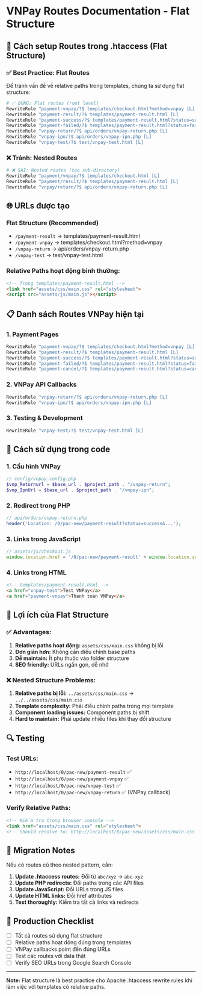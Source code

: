 # VNPay Routes Documentation - Flat Structure

## 🔧 Cách setup Routes trong .htaccess (Flat Structure)

### ✅ **Best Practice: Flat Routes**

Để tránh vấn đề về relative paths trong templates, chúng ta sử dụng flat structure:

```apache
# ✅ ĐÚNG: Flat routes (root level)
RewriteRule ^payment-vnpay/?$ templates/checkout.html?method=vnpay [L]
RewriteRule ^payment-result/?$ templates/payment-result.html [L]
RewriteRule ^payment-success/?$ templates/payment-result.html?status=success [L]
RewriteRule ^payment-failed/?$ templates/payment-result.html?status=failed [L]
RewriteRule ^vnpay-return/?$ api/orders/vnpay-return.php [L]
RewriteRule ^vnpay-ipn/?$ api/orders/vnpay-ipn.php [L]
RewriteRule ^vnpay-test/?$ test/vnpay-test.html [L]
```

### ❌ **Tránh: Nested Routes**

```apache
# ❌ SAI: Nested routes (tạo sub-directory)
RewriteRule ^payment/vnpay/?$ templates/checkout.html [L]
RewriteRule ^payment/result/?$ templates/payment-result.html [L]
RewriteRule ^vnpay/return/?$ api/orders/vnpay-return.php [L]
```

## 🌐 URLs được tạo

### Flat Structure (Recommended)
- `/payment-result` → templates/payment-result.html
- `/payment-vnpay` → templates/checkout.html?method=vnpay
- `/vnpay-return` → api/orders/vnpay-return.php
- `/vnpay-test` → test/vnpay-test.html

### Relative Paths hoạt động bình thường:
```html
<!-- Trong templates/payment-result.html -->
<link href="assets/css/main.css" rel="stylesheet">
<script src="assets/js/main.js"></script>
```

## 📋 Danh sách Routes VNPay hiện tại

### 1. Payment Pages
```apache
RewriteRule ^payment-vnpay/?$ templates/checkout.html?method=vnpay [L]
RewriteRule ^payment-result/?$ templates/payment-result.html [L]
RewriteRule ^payment-success/?$ templates/payment-result.html?status=success [L]
RewriteRule ^payment-failed/?$ templates/payment-result.html?status=failed [L]
RewriteRule ^payment-cancel/?$ templates/payment-result.html?status=cancelled [L]
```

### 2. VNPay API Callbacks
```apache
RewriteRule ^vnpay-return/?$ api/orders/vnpay-return.php [L]
RewriteRule ^vnpay-ipn/?$ api/orders/vnpay-ipn.php [L]
```

### 3. Testing & Development
```apache
RewriteRule ^vnpay-test/?$ test/vnpay-test.html [L]
```

## 🔗 Cách sử dụng trong code

### 1. Cấu hình VNPay
```php
// config/vnpay-config.php
$vnp_Returnurl = $base_url . $project_path . "/vnpay-return";
$vnp_IpnUrl = $base_url . $project_path . "/vnpay-ipn";
```

### 2. Redirect trong PHP
```php
// api/orders/vnpay-return.php
header('Location: /0/pac-new/payment-result?status=success&...');
```

### 3. Links trong JavaScript
```javascript
// assets/js/checkout.js
window.location.href = '/0/pac-new/payment-result' + window.location.search;
```

### 4. Links trong HTML
```html
<!-- templates/payment-result.html -->
<a href="vnpay-test">Test VNPay</a>
<a href="payment-vnpay">Thanh toán VNPay</a>
```

## 🎯 Lợi ích của Flat Structure

### ✅ **Advantages:**
1. **Relative paths hoạt động:** `assets/css/main.css` không bị lỗi
2. **Đơn giản hơn:** Không cần điều chỉnh base paths
3. **Dễ maintain:** Ít phụ thuộc vào folder structure
4. **SEO friendly:** URLs ngắn gọn, dễ nhớ

### ❌ **Nested Structure Problems:**
1. **Relative paths bị lỗi:** `../assets/css/main.css` → `../../assets/css/main.css`
2. **Template complexity:** Phải điều chỉnh paths trong mọi template
3. **Component loading issues:** Component paths bị shift
4. **Hard to maintain:** Phải update nhiều files khi thay đổi structure

## 🔍 Testing

### Test URLs:
- `http://localhost/0/pac-new/payment-result` ✅
- `http://localhost/0/pac-new/payment-vnpay` ✅
- `http://localhost/0/pac-new/vnpay-test` ✅
- `http://localhost/0/pac-new/vnpay-return` ✅ (VNPay callback)

### Verify Relative Paths:
```html
<!-- Kiểm tra trong browser console -->
<link href="assets/css/main.css" rel="stylesheet">
<!-- Should resolve to: http://localhost/0/pac-new/assets/css/main.css -->
```

## 📝 Migration Notes

Nếu có routes cũ theo nested pattern, cần:

1. **Update .htaccess routes:** Đổi từ `abc/xyz` → `abc-xyz`
2. **Update PHP redirects:** Đổi paths trong các API files
3. **Update JavaScript:** Đổi URLs trong JS files
4. **Update HTML links:** Đổi href attributes
5. **Test thoroughly:** Kiểm tra tất cả links và redirects

## 🚀 Production Checklist

- [ ] Tất cả routes sử dụng flat structure
- [ ] Relative paths hoạt động đúng trong templates
- [ ] VNPay callbacks point đến đúng URLs
- [ ] Test các routes với data thật
- [ ] Verify SEO URLs trong Google Search Console

---
**Note:** Flat structure là best practice cho Apache .htaccess rewrite rules khi làm việc với templates có relative paths.